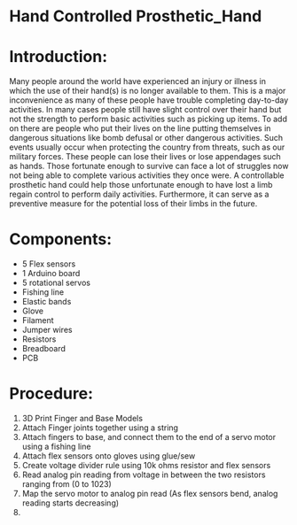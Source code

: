 # Hand Controlled Prosthetic_Hand

# Introduction:
Many people around the world have experienced an injury or illness in which the use of their hand(s) is no longer available to them. This is a major inconvenience as many of these people have trouble completing day-to-day activities. In many cases people still have slight control over their hand but not the strength to perform basic activities such as picking up items. To add on there are people who put their lives on the line putting themselves in dangerous situations like bomb defusal or other dangerous activities. Such events usually occur when protecting the country from threats, such as our military forces. These people can lose their lives or lose appendages such as hands. Those fortunate enough to survive can face a lot of struggles now not being able to complete various activities they once were. A controllable prosthetic hand could help those unfortunate enough to have lost a limb regain control to perform daily activities. Furthermore, it can serve as a preventive measure for the potential loss of their limbs in the future.

# Components: 
- 5 Flex sensors 
- 1 Arduino board 
- 5 rotational servos 
- Fishing line 
- Elastic bands
- Glove
- Filament
- Jumper wires
- Resistors
- Breadboard
- PCB

# Procedure:
1. 3D Print Finger and Base Models
2. Attach Finger joints together using a string
3. Attach fingers to base, and connect them to the end of a servo motor using a fishing line
4. Attach flex sensors onto gloves using glue/sew
5. Create voltage divider rule using 10k ohms resistor and flex sensors
6. Read analog pin reading from voltage in between the two resistors ranging from (0 to 1023)
7. Map the servo motor to analog pin read (As flex sensors bend, analog reading starts decreasing)
8. 
